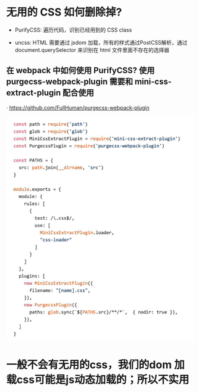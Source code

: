 # 无用的 CSS 如何删除掉?


* PurifyCSS: 遍历代码，识别已经用到的 CSS class


* uncss: HTML 需要通过 jsdom 加载，所有的样式通过PostCSS解析，通过 document.querySelector 来识别在 html 文件里面不存在的选择器


## 在 webpack 中如何使用 PurifyCSS? 使用 purgecss-webpack-plugin 需要和 mini-css-extract-plugin 配合使用

· https://github.com/FullHuman/purgecss-webpack-plugin 

![img](../allImg/purgecss.png)

# 一般不会有无用的css，我们的dom 加载css可能是js动态加载的；所以不实用
